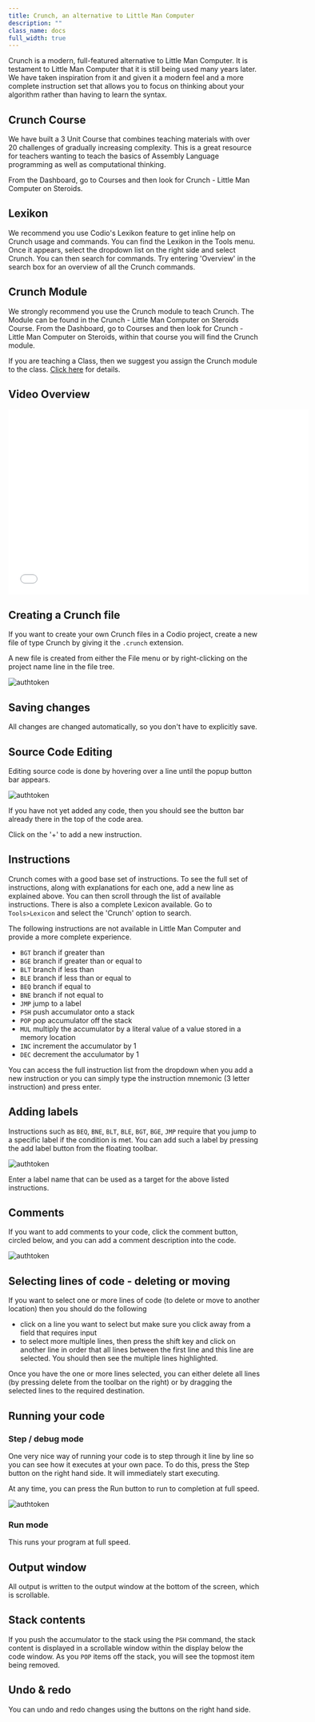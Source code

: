 ```yaml
---
title: Crunch, an alternative to Little Man Computer 
description: ""
class_name: docs
full_width: true
---
```


Crunch is a modern, full-featured alternative to Little Man Computer. It is testament to Little Man Computer that it is still being used many years later. We have taken inspiration from it and given it a modern feel and a more complete instruction set that allows you to focus on thinking about your algorithm rather than having to learn the syntax.

## Crunch Course
We have built a 3 Unit Course that combines teaching materials with over 20 challenges of gradually increasing complexity. This is a great resource for teachers wanting to teach the basics of Assembly Language programming as well as computational thinking. 

From the Dashboard, go to Courses and then look for Crunch - Little Man Computer on Steroids.

## Lexikon
We recommend you use Codio's Lexikon feature to get inline help on Crunch usage and commands. You can find the Lexikon in the Tools menu. Once it appears, select the dropdown list on the right side and select Crunch. You can then search for commands. Try entering 'Overview' in the search box for an overview of all the Crunch commands.

## Crunch Module
We strongly recommend you use the Crunch module to teach Crunch. The Module can be found in the Crunch - Little Man Computer on Steroids Course. From the Dashboard, go to Courses and then look for Crunch - Little Man Computer on Steroids, within that course you will find the Crunch module.

If you are teaching a Class, then we suggest you assign the Crunch module to the class. [Click here](/docs/teacher/classes/class-module-add/) for details.

## Video Overview

<div class="video">
<div class="video-wrapper">
<iframe src="//player.vimeo.com/video/130090893" width="600" height="370" frameborder="0" webkitallowfullscreen mozallowflscreen allowfullscreen></iframe>
</div>
</div>

## Creating a Crunch file
If you want to create your own Crunch files in a Codio project, create a new file of type Crunch by giving it the `.crunch` extension.

A new file is created from either the File menu or by right-clicking on the project name line in the file tree.

<img alt="authtoken" src="/img/docs/new-file.png" class="simple"/>


## Saving changes
All changes are changed automatically, so you don't have to explicitly save.

## Source Code Editing
Editing source code is done by hovering over a line until the popup button bar appears.

<img alt="authtoken" src="/img/docs/crunch-insert.png" class="simple"/>

If you have not yet added any code, then you should see the button bar already there in the top of the code area.

Click on the '+' to add a new instruction.

## Instructions
Crunch comes with a good base set of instructions. To see the full set of instructions, along with explanations for each one, add a new line as explained above. You can then scroll through the list of available instructions. There is also a complete Lexicon available. Go to `Tools>Lexicon` and select the 'Crunch' option to search.

The following instructions are not available in Little Man Computer and provide a more complete experience.

- `BGT` branch if greater than
- `BGE` branch if greater than or equal to
- `BLT` branch if less than
- `BLE` branch if less than or equal to
- `BEQ` branch if equal to
- `BNE` branch if not equal to
- `JMP` jump to a label
- `PSH` push accumulator onto a stack
- `POP` pop accumulator off the stack
- `MUL` multiply the accumulator by a literal value of a value stored in a memory location
- `INC` increment the accumulator by 1
- `DEC` decrement the acculumator by 1

You can access the full instruction list from the dropdown when you add a new instruction or you can simply type the instruction mnemonic (3 letter instruction) and press enter.

## Adding labels
Instructions such as `BEQ`, `BNE`, `BLT`, `BLE`, `BGT`, `BGE`, `JMP` require that you jump to a specific label if the condition is met. You can add such a label by pressing the add label button from the floating toolbar.

<img alt="authtoken" src="/img/docs/crunch-label.png" class="simple"/>

Enter a label name that can be used as a target for the above listed instructions.

## Comments
If you want to add comments to your code, click the comment button, circled below, and you can add a comment description into the code.

<img alt="authtoken" src="/img/docs/crunch-comment.png" class="simple"/>


## Selecting lines of code - deleting or moving
If you want to select one or more lines of code (to delete or move to another location) then you should do the following

- click on a line you want to select but make sure you click away from a field that requires input
- to select more multiple lines, then press the shift key and click on another line in order that all lines between the first line and this line are selected. You should then see the multiple lines highlighted.

Once you have the one or more lines selected, you can either delete all lines (by pressing delete from the toolbar on the right) or by dragging the selected lines to the required destination.

## Running your code

### Step / debug mode
One very nice way of running your code is to step through it line by line so you can see how it executes at your own pace. To do this, press the Step button on the right hand side. It will immediately start executing.

At any time, you can press the Run button to run to completion at full speed.

<img alt="authtoken" src="/img/docs/crunch-step.png" class="simple"/>

### Run mode
This runs your program at full speed.

## Output window
All output is written to the output window at the bottom of the screen, which is scrollable.

## Stack contents
If you push the accumulator to the stack using the `PSH` command, the stack content is displayed in a scrollable window within the display below the code window. As you `POP` items off the stack, you will see the topmost item being removed.

## Undo & redo
You can undo and redo changes using the buttons on the right hand side.
